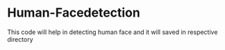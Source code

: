 # Human-Facedetection
This code will help in detecting human face and it will saved in respective directory 
